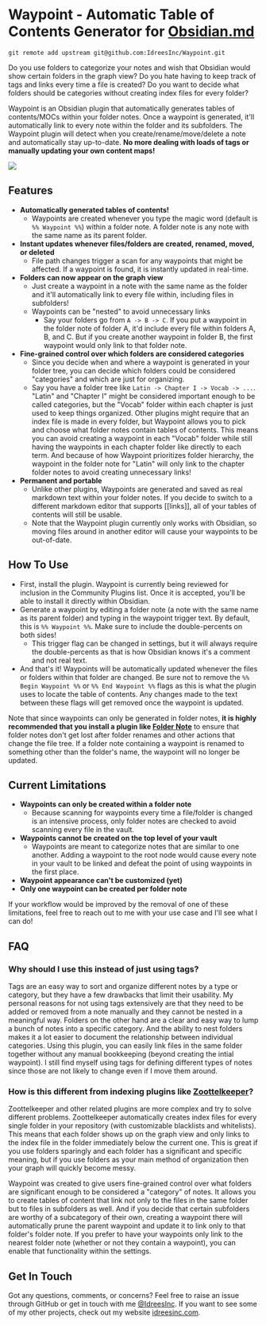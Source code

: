 # Waypoint - Automatic Table of Contents Generator for [Obsidian.md](https://obsidian.md/)

```shell
git remote add upstream git@github.com:IdreesInc/Waypoint.git
```

Do you use folders to categorize your notes and wish that Obsidian would show certain folders in the graph view? Do you hate having to keep track of tags and links every time a file is created? Do you want to decide what folders should be categories without creating index files for every folder?

Waypoint is an Obsidian plugin that automatically generates tables of contents/MOCs within your folder notes. Once a waypoint is generated, it'll automatically link to every note within the folder and its subfolders. The Waypoint plugin will detect when you create/rename/move/delete a note and automatically stay up-to-date. **No more dealing with loads of tags or manually updating your own content maps!**

![](images/Preview-03-30-22.gif)

## Features

- **Automatically generated tables of contents!**
	- Waypoints are created whenever you type the magic word (default is `%% Waypoint %%`) within a folder note. A folder note is any note with the same name as its parent folder.
- **Instant updates whenever files/folders are created, renamed, moved, or deleted**
	- 	File path changes trigger a scan for any waypoints that might be affected. If a waypoint is found, it is instantly updated in real-time.
- **Folders can now appear on the graph view**
	- Just create a waypoint in a note with the same name as the folder and it'll automatically link to every file within, including files in subfolders!
	- Waypoints can be "nested" to avoid unnecessary links
		- Say your folders go from `A -> B -> C`. If you put a waypoint in the folder note of folder A, it'd include every file within folders A, B, and C. But if you create another waypoint in folder B, the first waypoint would only link to that folder note.
- **Fine-grained control over which folders are considered categories**
	- Since you decide when and where a waypoint is generated in your folder tree, you can decide which folders could be considered "categories" and which are just for organizing.
	- Say you have a folder tree like `Latin -> Chapter I -> Vocab -> ...`. "Latin" and "Chapter I" might be considered important enough to be called categories, but the "Vocab" folder within each chapter is just used to keep things organized. Other plugins might require that an index file is made in every folder, but Waypoint allows you to pick and choose what folder notes contain tables of contents. This means you can avoid creating a waypoint in each "Vocab" folder while still having the waypoints in each chapter folder like directly to each term. And because of how Waypoint prioritizes folder hierarchy, the waypoint in the folder note for "Latin" will only link to the chapter folder notes to avoid creating unnecessary links!
- **Permanent and portable**
	- Unlike other plugins, Waypoints are generated and saved as real markdown text within your folder notes. If you decide to switch to a different markdown editor that supports [[links]], all of your tables of contents will still be usable.
	- Note that the Waypoint plugin currently only works with Obsidian, so moving files around in another editor will cause your waypoints to be out-of-date.

## How To Use

- First, install the plugin. Waypoint is currently being reviewed for inclusion in the Community Plugins list. Once it is accepted, you'll be able to install it directly within Obsidian.
- Generate a waypoint by editing a folder note (a note with the same name as its parent folder) and typing in the waypoint trigger text. By default, this is `%% Waypoint %%`. Make sure to include the double-percents on both sides!
	- This trigger flag can be changed in settings, but it will always require the double-percents as that is how Obsidian knows it's a comment and not real text.
- And that's it! Waypoints will be automatically updated whenever the files or folders within that folder are changed. Be sure not to remove the `%% Begin Waypoint %%` or `%% End Waypoint %%` flags as this is what the plugin uses to locate the table of contents. Any changes made to the text between these flags will get removed once the waypoint is updated.

Note that since waypoints can only be generated in folder notes, **it is highly recommended that you install a plugin like [Folder Note](https://github.com/xpgo/obsidian-folder-note-plugin)** to ensure that folder notes don't get lost after folder renames and other actions that change the file tree. If a folder note containing a waypoint is renamed to something other than the folder's name, the waypoint will no longer be updated.

## Current Limitations

- **Waypoints can only be created within a folder note**
	- Because scanning for waypoints every time a file/folder is changed is an intensive process, only folder notes are checked to avoid scanning every file in the vault.
- **Waypoints cannot be created on the top level of your vault**
	- Waypoints are meant to categorize notes that are similar to one another. Adding a waypoint to the root node would cause every note in your vault to be linked and defeat the point of using waypoints in the first place.
- **Waypoint appearance can't be customized (yet)**
- **Only one waypoint can be created per folder note**

If your workflow would be improved by the removal of one of these limitations, feel free to reach out to me with your use case and I'll see what I can do!

## FAQ

### Why should I use this instead of just using tags?

Tags are an easy way to sort and organize different notes by a type or category, but they have a few drawbacks that limit their usability. My personal reasons for not using tags extensively are that they need to be added or removed from a note manually and they cannot be nested in a meaningful way. Folders on the other hand are a clear and easy way to lump a bunch of notes into a specific category. And the ability to nest folders makes it a lot easier to document the relationship between individual categories. Using this plugin, you can easily link files in the same folder together without any manual bookkeeping (beyond creating the intial waypoint). I still find myself using tags for defining different types of notes since those are not likely to change even if I move them around.

### How is this different from indexing plugins like [Zoottelkeeper](https://github.com/akosbalasko/zoottelkeeper-obsidian-plugin)?

Zoottelkeeper and other related plugins are more complex and try to solve different problems. Zoottelkeeper automatically creates index files for every single folder in your repository (with customizable blacklists and whitelists). This means that each folder shows up on the graph view and only links to the index file in the folder immediately below the current one. This is great if you use folders sparingly and each folder has a significant and specific meaning, but if you use folders as your main method of organization then your graph will quickly become messy.

Waypoint was created to give users fine-grained control over what folders are significant enough to be considered a "category" of notes. It allows you to create tables of content that link not only to the files in the same folder but to files in subfolders as well. And if you decide that certain subfolders are worthy of a subcategory of their own, creating a waypoint there will automatically prune the parent waypoint and update it to link only to that folder's folder note. If you prefer to have your waypoints only link to the nearest folder note (whether or not they contain a waypoint), you can enable that functionality within the settings.

## Get In Touch

Got any questions, comments, or concerns? Feel free to raise an issue through GitHub or get in touch with me [@IdreesInc](https://twitter.com/IdreesInc). If you want to see some of my other projects, check out my website [idreesinc.com](https://idreesinc.com/).
